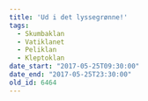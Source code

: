```yaml
---
title: 'Ud i det lyssegrønne!'
tags:
  - Skumbaklan
  - Vatiklanet
  - Peliklan
  - Kleptoklan
date_start: "2017-05-25T09:30:00"
date_end: "2017-05-25T23:30:00"
old_id: 6464
---
```

